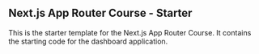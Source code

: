 ## Next.js App Router Course - Starter

This is the starter template for the Next.js App Router Course. It contains the starting code for the dashboard application.


 
 

